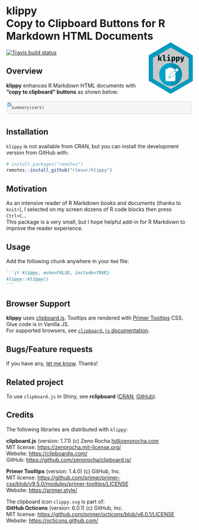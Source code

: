 
<!-- README.md is generated from README.Rmd. Please edit that file -->

# klippy<br />Copy to Clipboard Buttons for R Markdown HTML Documents<a href="https://rlesur.github.io/klippy"><img src="man/figures/logo.png" align="right" height="138.5" /></a>

<!-- badges: start -->

[![Travis build
status](https://travis-ci.org/RLesur/klippy.svg?branch=master)](https://travis-ci.org/RLesur/klippy)
<!-- badges: end -->

## Overview

**klippy** enhances R Markdown HTML documents with **“copy to clipboard”
buttons** as shown below:

![](man/figures/klippy.png)

## Installation

`klippy` is not available from CRAN, but you can install the development
version from GitHub with:

``` r
# install.packages("remotes")
remotes::install_github("rlesur/klippy")
```

## Motivation

As an intensive reader of R Markdown books and documents (thanks to
`knitr`), I selected on my screen dozens of R code blocks then press
`Ctrl+C`…  
This package is a very small, but I hope helpful add-in for R Markdown
to improve the reader experience.

## Usage

Add the following chunk anywhere in your `Rmd` file:

```` markdown
```{r klippy, echo=FALSE, include=TRUE}
klippy::klippy()
```
````

## Browser Support

**klippy** uses [clipboard.js](https://clipboardjs.com/). Tooltips are
rendered with [Primer Tooltips](https://primer.style/) CSS.  
Glue code is in Vanilla JS.  
For supported browsers, see [`clipboard.js`
documentation](https://clipboardjs.com/#browser-support).

## Bugs/Feature requests

If you have any, [let me know](https://github.com/RLesur/klippy/issues).
Thanks\!

## Related project

To use `clipboard.js` in Shiny, see **rclipboard**
([CRAN](https://cran.r-project.org/package=rclipboard),
[GitHub](https://github.com/sbihorel/rclipboard)).

## Credits

The following libraries are distributed with `klippy`:

**clipboard.js** (version: 1.7.1) (c) Zeno Rocha <hi@zenorocha.com>  
MIT license: <https://zenorocha.mit-license.org/>  
Website: <https://clipboardjs.com/>  
GitHub: <https://github.com/zenorocha/clipboard.js/>

**Primer Tooltips** (version: 1.4.0) (c) GitHub, Inc.  
MIT license:
<https://github.com/primer/primer-css/blob/v9.5.0/modules/primer-tooltips/LICENSE>  
Website: <https://primer.style/>

The clipboard icon `clippy.svg` is part of:  
**GitHub Octicons** (version: 6.0.1) (c) GitHub, Inc.  
MIT license: <https://github.com/primer/octicons/blob/v6.0.1/LICENSE>  
Website: <https://octicons.github.com/>
